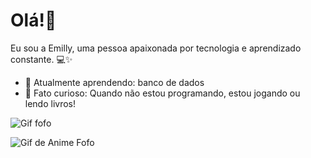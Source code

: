 # Olá!🌸

Eu sou a Emilly, uma pessoa apaixonada por tecnologia e aprendizado constante. 💻✨

- 🌱 Atualmente aprendendo: banco de dados
- 🍰 Fato curioso: Quando não estou programando, estou jogando ou lendo livros!

![Gif fofo](https://media.giphy.com/media/LmNwrBhejkK9EFP504/giphy.gif)

![Gif de Anime Fofo](https://media.giphy.com/media/vFKqnCdLPNOKc/giphy.gif)



